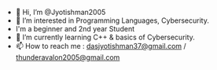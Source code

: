 - 👋 Hi, I’m @Jyotishman2005
- 👀 I’m interested in Programming Languages, Cybersecurity.
- I'm a beginner and 2nd year Student 
- 🌱 I’m currently learning C++ & basics of Cybersecurity.
- 📫 How to reach me : dasjyotishman37@gmail.com / thunderavalon2005@gmail.com

<!---
Jyotishman2005/Jyotishman2005 is a ✨ special ✨ repository because its `README.md` (this file) appears on your GitHub profile.
You can click the Preview link to take a look at your changes.
--->
